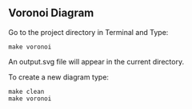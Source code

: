 ## Voronoi Diagram

Go to the project directory in Terminal and Type:

```
make voronoi
```

An output.svg file will appear in the current directory.

To create a new diagram type:

```
make clean
make voronoi
```
